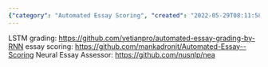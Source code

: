 ```yaml
---
{"category": "Automated Essay Scoring", "created": "2022-05-29T08:11:58.000Z", "date": "2022-05-29 08:11:58", "description": "This article discusses the use of three automated essay grading tools: LSTM Grading, Essay Scoring, and Neural Essay Assessor. These tools utilize Recurrent Neural Networks (RNN) to evaluate the quality of essays, providing an efficient and reliable method for assessing written work.", "modified": "2022-08-18T14:48:18.856Z", "tags": ["grading", "scoring", "sentiment", "text analysis"], "title": "Essay grading"}
---
```

LSTM grading:
https://github.com/yetianpro/automated-essay-grading-by-RNN
essay scoring:
https://github.com/mankadronit/Automated-Essay--Scoring
Neural Essay Assessor:
https://github.com/nusnlp/nea